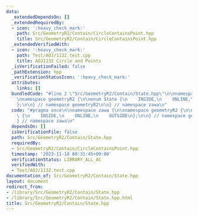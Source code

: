 ```yaml
---
data:
  _extendedDependsOn: []
  _extendedRequiredBy:
  - icon: ':heavy_check_mark:'
    path: Src/GeometryR2/Contain/CircleContainsPoint.hpp
    title: Src/GeometryR2/Contain/CircleContainsPoint.hpp
  _extendedVerifiedWith:
  - icon: ':heavy_check_mark:'
    path: Test/AOJ/1132.test.cpp
    title: AOJ1132 Circle and Points
  _isVerificationFailed: false
  _pathExtension: hpp
  _verificationStatusIcon: ':heavy_check_mark:'
  attributes:
    links: []
  bundledCode: "#line 2 \"Src/GeometryR2/Contain/State.hpp\"\n\nnamespace zawa {\n\
    \nnamespace geometryR2 {\n\nenum State {\n    INSIDE,\n    ONLINE,\n    OUTSIDE\n\
    };\n\n} // namespace geometryR2\n\n} // namespace zawa\n"
  code: "#pragma once\n\nnamespace zawa {\n\nnamespace geometryR2 {\n\nenum State\
    \ {\n    INSIDE,\n    ONLINE,\n    OUTSIDE\n};\n\n} // namespace geometryR2\n\n\
    } // namespace zawa\n"
  dependsOn: []
  isVerificationFile: false
  path: Src/GeometryR2/Contain/State.hpp
  requiredBy:
  - Src/GeometryR2/Contain/CircleContainsPoint.hpp
  timestamp: '2023-11-18 00:31:45+09:00'
  verificationStatus: LIBRARY_ALL_AC
  verifiedWith:
  - Test/AOJ/1132.test.cpp
documentation_of: Src/GeometryR2/Contain/State.hpp
layout: document
redirect_from:
- /library/Src/GeometryR2/Contain/State.hpp
- /library/Src/GeometryR2/Contain/State.hpp.html
title: Src/GeometryR2/Contain/State.hpp
---
```


